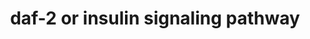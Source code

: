 ---
annotations:
- type: Pathway Ontology
  value: aging pathway
- type: Pathway Ontology
  value: insulin-like growth factor signaling pathway
authors:
- MartijnVanIersel
- MaintBot
- Pieter Giesbertz
- Christine Chichester
- Cgrove
- Kyook
- Asios Olia
- Khanspers
communities:
- WormBase_Approved
description: Insulin receptor pathway in C. elegans Initial version based on review
  by [https://www.ncbi.nlm.nih.gov/pubmed/16441841 Gami and Wolkow] of pathways that
  affect ageing.  The DAF-2 gene encodes for the insulin-like growth factor 1 (IGF-1)
  receptor in the worm Caenorhabditis elegans. C. elegans with a diet of low glucose,
  reduced Daf-16 activity and worms lifespan was shortened compared to worms fed on
  media without glucose.
last-edited: 2019-08-16
organisms:
- Caenorhabditis elegans
redirect_from:
- /index.php/Pathway:WP17
- /instance/WP17
schema-jsonld:
- '@context': https://schema.org/
  '@id': https://wikipathways.github.io/pathways/WP17.html
  '@type': Dataset
  creator:
    '@type': Organization
    name: WikiPathways
  description: Insulin receptor pathway in C. elegans Initial version based on review
    by [https://www.ncbi.nlm.nih.gov/pubmed/16441841 Gami and Wolkow] of pathways
    that affect ageing.  The DAF-2 gene encodes for the insulin-like growth factor
    1 (IGF-1) receptor in the worm Caenorhabditis elegans. C. elegans with a diet
    of low glucose, reduced Daf-16 activity and worms lifespan was shortened compared
    to worms fed on media without glucose.
  keywords:
  - AKT-2
  - DAF-16/FOXO
  - PDK-1
  - DAF-18/PTEN
  - SGK-1
  - PIP
  - AGE-1/PI-3K
  - AKT-1
  - DAF-2/INSR
  license: CC0
  name: daf-2 or insulin signaling pathway
seo: CreativeWork
title: daf-2 or insulin signaling pathway
wpid: WP17
---